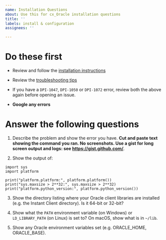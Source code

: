 ```yaml
---
name: Installation Questions
about: Use this for cx_Oracle installation questions
title: ''
labels: install & configuration
assignees: ''

---
```


# Do these first

- Review and follow the [installation instructions](https://cx-oracle.readthedocs.io/en/latest/user_guide/installation.html)

- Review the [troubleshooting tips](https://cx-oracle.readthedocs.io/en/latest/user_guide/installation.html#troubleshooting)

- If you have a `DPI-1047`, `DPI-1050` or `DPI-1072` error, review both the above again before opening an issue.

- **Google any errors**

# Answer the following questions

1. Describe the problem and show the error you have.
**Cut and paste text showing the command you ran.  No screenshots.  Use a gist for long screen output and logs: see https://gist.github.com/**.

2. Show the output of:

```
import sys
import platform

print("platform.platform:", platform.platform())
print("sys.maxsize > 2**32:", sys.maxsize > 2**32)
print("platform.python_version:", platform.python_version())
```

3. Show the directory listing where your Oracle client libraries are installed (e.g. the Instant Client directory).  Is it 64-bit or 32-bit?

4. Show what the `PATH` environment variable (on Windows) or `LD_LIBRARY_PATH` (on Linux) is set to?  On macOS, show what is in `~/lib`.

5. Show any Oracle environment variables set (e.g. ORACLE_HOME, ORACLE_BASE).
